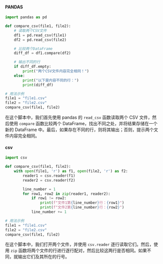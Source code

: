#### PANDAS

```python
import pandas as pd

def compare_csv(file1, file2):
    # 读取两个CSV文件
    df1 = pd.read_csv(file1)
    df2 = pd.read_csv(file2)

    # 比较两个DataFrame
    diff_df = df1.compare(df2)

    # 输出不同的行
    if diff_df.empty:
        print("两个CSV文件内容完全相同！")
    else:
        print("以下是内容不同的行：")
        print(diff_df)

# 用法示例
file1 = "file1.csv"
file2 = "file2.csv"
compare_csv(file1, file2)

```

在这个脚本中，我们首先使用 pandas 的 `read_csv` 函数读取两个 CSV 文件，然后使用 `compare` 函数比较两个 DataFrame，找出不同之处，并将结果存储在一个新的 DataFrame 中。最后，如果存在不同的行，则将其输出；否则，提示两个文件内容完全相同。

#### csv

```python
import csv

def compare_csv(file1, file2):
    with open(file1, 'r') as f1, open(file2, 'r') as f2:
        reader1 = csv.reader(f1)
        reader2 = csv.reader(f2)

        line_number = 1
        for row1, row2 in zip(reader1, reader2):
            if row1 != row2:
                print(f"文件1第{line_number}行：{row1}")
                print(f"文件2第{line_number}行：{row2}")
            line_number += 1

# 用法示例
file1 = "file1.csv"
file2 = "file2.csv"
compare_csv(file1, file2)

```

在这个脚本中，我们打开两个文件，并使用 `csv.reader` 逐行读取它们。然后，使用 `zip` 函数将两个文件的行进行逐行配对，然后比较这两行是否相同。如果不同，就输出它们及其所在的行号。